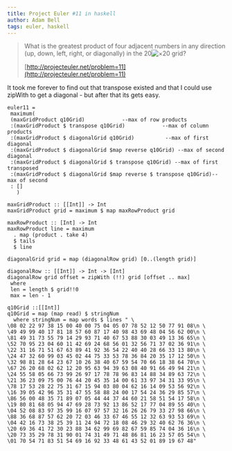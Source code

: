 ```yaml
---
title: Project Euler #11 in haskell
author: Adam Bell
tags: euler, haskell
---
```

> <span>What is the greatest product of four adjacent numbers in any direction (up, down, left, right, or diagonally) in the 20</span>![×](http://projecteuler.net/images/symbol_times.gif)<span>20 grid?</span>
>
> [http://projecteuler.net/problem=11](http://projecteuler.net/problem=11)
<!--more-->
It took me forever to find out that transpose existed and that I could use zipWith to get a diagonal - but after that its gets easy.

```
euler11 =
 maximum(
 (maxGridProduct q10Grid)            --max of row products
 :(maxGridProduct $ transpose q10Grid)            --max of column products
 :(maxGridProduct $ diagonalGrid q10Grid)          --max of first diagonal
 :(maxGridProduct $ diagonalGrid $map reverse q10Grid) --max of second diagonal
 :(maxGridProduct $ diagonalGrid $ transpose q10Grid) --max of first transposed
 :(maxGridProduct $ diagonalGrid $map reverse $ transpose q10Grid)--max of second
 : []
   )

maxGridProduct :: [[Int]] -> Int
maxGridProduct grid = maximum $ map maxRowProduct grid

maxRowProduct :: [Int] -> Int
maxRowProduct line = maximum
  . map (product . take 4)
  $ tails
  $ line

diagonalGrid grid = map (diagonalRow grid) [0..(length grid)]

diagonalRow :: [[Int]] -> Int -> [Int]
diagonalRow grid offset = zipWith (!!) grid [offset .. max]
 where
 len = length $ grid!!0
 max = len - 1

q10Grid ::[[Int]]
q10Grid = map (map read) $ stringNum
  where stringNum = map words $ lines " \
\08 02 22 97 38 15 00 40 00 75 04 05 07 78 52 12 50 77 91 08\n \
\49 49 99 40 17 81 18 57 60 87 17 40 98 43 69 48 04 56 62 00\n \
\81 49 31 73 55 79 14 29 93 71 40 67 53 88 30 03 49 13 36 65\n \
\52 70 95 23 04 60 11 42 69 24 68 56 01 32 56 71 37 02 36 91\n \
\22 31 16 71 51 67 63 89 41 92 36 54 22 40 40 28 66 33 13 80\n \
\24 47 32 60 99 03 45 02 44 75 33 53 78 36 84 20 35 17 12 50\n \
\32 98 81 28 64 23 67 10 26 38 40 67 59 54 70 66 18 38 64 70\n \
\67 26 20 68 02 62 12 20 95 63 94 39 63 08 40 91 66 49 94 21\n \
\24 55 58 05 66 73 99 26 97 17 78 78 96 83 14 88 34 89 63 72\n \
\21 36 23 09 75 00 76 44 20 45 35 14 00 61 33 97 34 31 33 95\n \
\78 17 53 28 22 75 31 67 15 94 03 80 04 62 16 14 09 53 56 92\n \
\16 39 05 42 96 35 31 47 55 58 88 24 00 17 54 24 36 29 85 57\n \
\86 56 00 48 35 71 89 07 05 44 44 37 44 60 21 58 51 54 17 58\n \
\19 80 81 68 05 94 47 69 28 73 92 13 86 52 17 77 04 89 55 40\n \
\04 52 08 83 97 35 99 16 07 97 57 32 16 26 26 79 33 27 98 66\n \
\88 36 68 87 57 62 20 72 03 46 33 67 46 55 12 32 63 93 53 69\n \
\04 42 16 73 38 25 39 11 24 94 72 18 08 46 29 32 40 62 76 36\n \
\20 69 36 41 72 30 23 88 34 62 99 69 82 67 59 85 74 04 36 16\n \
\20 73 35 29 78 31 90 01 74 31 49 71 48 86 81 16 23 57 05 54\n \
\01 70 54 71 83 51 54 69 16 92 33 48 61 43 52 01 89 19 67 48"
```
